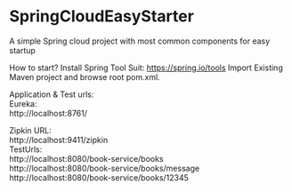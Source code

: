 # SpringCloudEasyStarter
A simple Spring cloud project with most common components for easy startup



How to start?
Install Spring Tool Suit:
https://spring.io/tools
Import Existing Maven project and browse root pom.xml.


Application & Test urls:  
Eureka:  
http://localhost:8761/  

Zipkin URL:  
http://localhost:9411/zipkin  
TestUrls:  
http://localhost:8080/book-service/books  
http://localhost:8080/book-service/books/message  
http://localhost:8080/book-service/books/12345  
